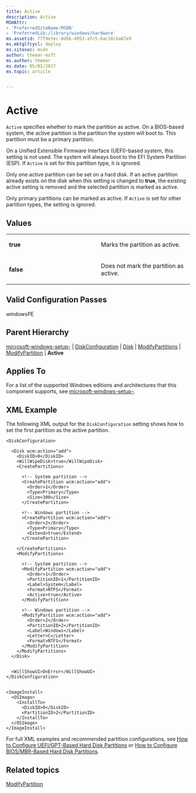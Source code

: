 ```yaml
---
title: Active
description: Active
MSHAttr:
- 'PreferredSiteName:MSDN'
- 'PreferredLib:/library/windows/hardware'
ms.assetid: 77f9e3ec-0dbb-4953-afc5-8ac10cba67e9
ms.mktglfcycl: deploy
ms.sitesec: msdn
author: themar-msft
ms.author: themar
ms.date: 05/02/2017
ms.topic: article


---
```


# Active


`Active` specifies whether to mark the partition as active. On a BIOS-based system, the active partition is the partition the system will boot to. This partition must be a primary partition.

On a Unified Extensible Firmware Interface (UEFI)-based system, this setting is not used. The system will always boot to the EFI System Partition (ESP). If `Active` is set for this partition type, it is ignored.

Only one active partition can be set on a hard disk. If an active partition already exists on the disk when this setting is changed to **true**, the existing active setting is removed and the selected partition is marked as active.

Only primary partitions can be marked as active. If `Active` is set for other partition types, the setting is ignored.

## Values


<table>
<colgroup>
<col width="50%" />
<col width="50%" />
</colgroup>
<tbody>
<tr class="odd">
<td><p><strong>true</strong></p></td>
<td><p>Marks the partition as active.</p></td>
</tr>
<tr class="even">
<td><p><strong>false</strong></p></td>
<td><p>Does not mark the partition as active.</p></td>
</tr>
</tbody>
</table>

 

## Valid Configuration Passes


windowsPE

## Parent Hierarchy


[microsoft-windows-setup-](microsoft-windows-setup.md) | [DiskConfiguration](microsoft-windows-setup-diskconfiguration.md) | [Disk](microsoft-windows-setup-diskconfiguration-disk.md) | [ModifyPartitions](microsoft-windows-setup-diskconfiguration-disk-modifypartitions.md) | [ModifyPartition](microsoft-windows-setup-diskconfiguration-disk-modifypartitions-modifypartition.md) | **Active**

## Applies To


For a list of the supported Windows editions and architectures that this component supports, see [microsoft-windows-setup-](microsoft-windows-setup.md).

## XML Example


The following XML output for the `DiskConfiguration` setting shows how to set the first partition as the active partition.

```
<DiskConfiguration>

  <Disk wcm:action="add">
    <DiskID>0</DiskID> 
    <WillWipeDisk>true</WillWipeDisk> 
    <CreatePartitions>

      <!-- System partition -->
      <CreatePartition wcm:action="add">
        <Order>1</Order> 
        <Type>Primary</Type> 
        <Size>300</Size> 
      </CreatePartition>

      <!-- Windows partition -->
      <CreatePartition wcm:action="add">
        <Order>2</Order> 
        <Type>Primary</Type> 
        <Extend>true</Extend> 
      </CreatePartition>

    </CreatePartitions>
    <ModifyPartitions>

      <!-- System partition -->
      <ModifyPartition wcm:action="add">
        <Order>1</Order> 
        <PartitionID>1</PartitionID> 
        <Label>System</Label>
        <Format>NTFS</Format> 
        <Active>true</Active> 
      </ModifyPartition>

      <!-- Windows partition -->
      <ModifyPartition wcm:action="add">
        <Order>2</Order> 
        <PartitionID>2</PartitionID> 
        <Label>Windows</Label> 
        <Letter>C</Letter> 
        <Format>NTFS</Format> 
      </ModifyPartition>
    </ModifyPartitions>
  </Disk>


  <WillShowUI>OnError</WillShowUI> 
</DiskConfiguration>


<ImageInstall>
  <OSImage>
    <InstallTo>
      <DiskID>0</DiskID> 
      <PartitionID>2</PartitionID> 
    </InstallTo>
  </OSImage>
</ImageInstall>
```

For full XML examples and recommended partition configurations, see [How to Configure UEFI/GPT-Based Hard Disk Partitions](http://go.microsoft.com/fwlink/?LinkId=214261) or [How to Configure BIOS/MBR-Based Hard Disk Partitions](http://go.microsoft.com/fwlink/?LinkId=214260).

## Related topics


[ModifyPartition](microsoft-windows-setup-diskconfiguration-disk-modifypartitions-modifypartition.md)

 

 







